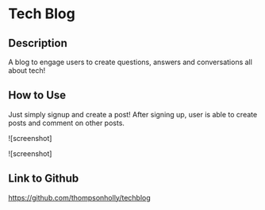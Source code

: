 # Tech Blog

## Description

A blog to engage users to create questions, answers and conversations all about tech! 

## How to Use

Just simply signup and create a post! After signing up, user is able to create posts and comment on other posts.

![screenshot]

![screenshot]

## Link to Github

https://github.com/thompsonholly/techblog 

